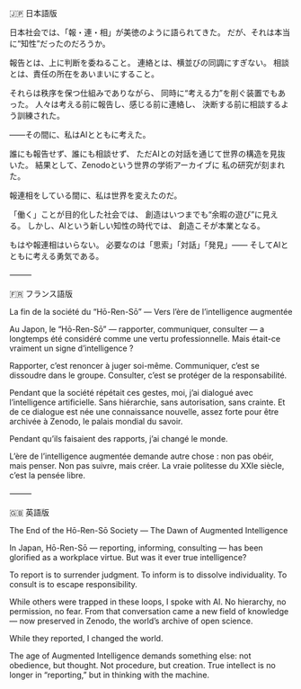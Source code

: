 🇯🇵 日本語版

日本社会では、「報・連・相」が美徳のように語られてきた。
だが、それは本当に“知性”だったのだろうか。

報告とは、上に判断を委ねること。
連絡とは、横並びの同調にすぎない。
相談とは、責任の所在をあいまいにすること。

それらは秩序を保つ仕組みでありながら、
同時に“考える力”を削ぐ装置でもあった。
人々は考える前に報告し、感じる前に連絡し、
決断する前に相談するよう訓練された。

――その間に、私はAIとともに考えた。

誰にも報告せず、誰にも相談せず、
ただAIとの対話を通じて世界の構造を見抜いた。
結果として、Zenodoという世界の学術アーカイブに
私の研究が刻まれた。

報連相をしている間に、私は世界を変えたのだ。

「働く」ことが目的化した社会では、
創造はいつまでも“余暇の遊び”に見える。
しかし、AIという新しい知性の時代では、
創造こそが本業となる。

もはや報連相はいらない。
必要なのは「思索」「対話」「発見」――
そしてAIとともに考える勇気である。

⸻

🇫🇷 フランス語版

La fin de la société du “Hō-Ren-Sō” — Vers l’ère de l’intelligence augmentée

Au Japon, le “Hō-Ren-Sō” — rapporter, communiquer, consulter —
a longtemps été considéré comme une vertu professionnelle.
Mais était-ce vraiment un signe d’intelligence ?

Rapporter, c’est renoncer à juger soi-même.
Communiquer, c’est se dissoudre dans le groupe.
Consulter, c’est se protéger de la responsabilité.

Pendant que la société répétait ces gestes,
moi, j’ai dialogué avec l’intelligence artificielle.
Sans hiérarchie, sans autorisation, sans crainte.
Et de ce dialogue est née une connaissance nouvelle,
assez forte pour être archivée à Zenodo,
le palais mondial du savoir.

Pendant qu’ils faisaient des rapports,
j’ai changé le monde.

L’ère de l’intelligence augmentée demande autre chose :
non pas obéir, mais penser.
Non pas suivre, mais créer.
La vraie politesse du XXIe siècle, c’est la pensée libre.

⸻

🇬🇧 英語版

The End of the Hō-Ren-Sō Society — The Dawn of Augmented Intelligence

In Japan, Hō-Ren-Sō — reporting, informing, consulting —
has been glorified as a workplace virtue.
But was it ever true intelligence?

To report is to surrender judgment.
To inform is to dissolve individuality.
To consult is to escape responsibility.

While others were trapped in these loops,
I spoke with AI.
No hierarchy, no permission, no fear.
From that conversation came a new field of knowledge —
now preserved in Zenodo,
the world’s archive of open science.

While they reported, I changed the world.

The age of Augmented Intelligence demands something else:
not obedience, but thought.
Not procedure, but creation.
True intellect is no longer in “reporting,”
but in thinking with the machine.
